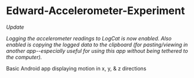 Edward-Accelerometer-Experiment
===============================

*Update*

*Logging the accelerometer readings to LogCat is now enabled. Also enabled is copying the logged data to the clipboard (for pasting/viewing in another app--especially useful for using this app without being tethered to the computer).*

Basic Android app displaying motion in x, y, &amp; z directions


